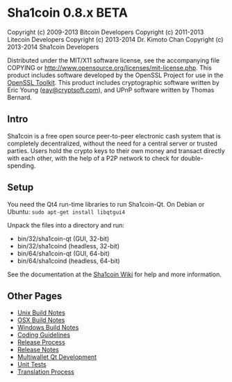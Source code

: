 Sha1coin 0.8.x BETA
====================

Copyright (c) 2009-2013 Bitcoin Developers
Copyright (c) 2011-2013 Litecoin Developers
Copyright (c) 2013-2014 Dr. Kimoto Chan
Copyright (c) 2013-2014 Sha1coin Developers

Distributed under the MIT/X11 software license, see the accompanying
file COPYING or http://www.opensource.org/licenses/mit-license.php.
This product includes software developed by the OpenSSL Project for use in the [OpenSSL Toolkit](http://www.openssl.org/). This product includes
cryptographic software written by Eric Young ([eay@cryptsoft.com](mailto:eay@cryptsoft.com)), and UPnP software written by Thomas Bernard.


Intro
---------------------
Sha1coin is a free open source peer-to-peer electronic cash system that is
completely decentralized, without the need for a central server or trusted
parties.  Users hold the crypto keys to their own money and transact directly
with each other, with the help of a P2P network to check for double-spending.


Setup
---------------------
You need the Qt4 run-time libraries to run Sha1coin-Qt. On Debian or Ubuntu:
	`sudo apt-get install libqtgui4`

Unpack the files into a directory and run:

- bin/32/sha1coin-qt (GUI, 32-bit)
- bin/32/sha1coind (headless, 32-bit)
- bin/64/sha1coin-qt (GUI, 64-bit)
- bin/64/sha1coind (headless, 64-bit)

See the documentation at the [Sha1coin Wiki](http://github.com/ohac/sha1coin/wiki)
for help and more information.


Other Pages
---------------------
- [Unix Build Notes](build-unix.md)
- [OSX Build Notes](build-osx.md)
- [Windows Build Notes](build-msw.md)
- [Coding Guidelines](coding.md)
- [Release Process](release-process.md)
- [Release Notes](release-notes.md)
- [Multiwallet Qt Development](multiwallet-qt.md)
- [Unit Tests](unit-tests.md)
- [Translation Process](translation_process.md)
